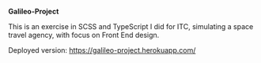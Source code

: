 **Galileo-Project**

This is an exercise in SCSS and TypeScript I did for ITC, simulating a space travel agency, with focus on Front End design.

Deployed version: https://galileo-project.herokuapp.com/
